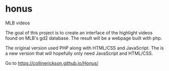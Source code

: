 # honus
MLB videos

The goal of this project is to create an interface of the highlight videos found on MLB's gd2 database. The result will be a webpage built with php.

The original version used PHP along with HTML/CSS and JavaScript.
The is a new version that will hopefully only need JavaScript and HTML/CSS.

Go to https://collinerickson.github.io/Honus/

